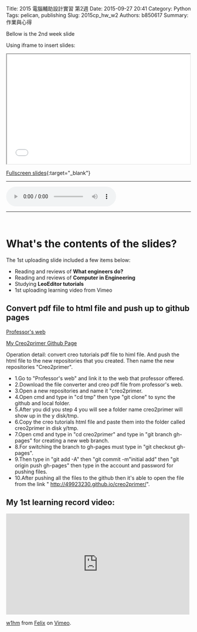 Title: 2015 電腦輔助設計實習 第2週
Date: 2015-09-27 20:41
Category: Python
Tags: pelican, publishing
Slug: 2015cp_hw_w2
Authors: b850617
Summary: 作業與心得

Bellow is the 2nd week slide

Using iframe to insert slides:

<iframe src="2015cadpslidesw1.html" width="500" height="300"></iframe>

[Fullscreen slides](2015cadpslidesw1.html){:target="_blank"}
<br>
<hr>
<html>
<head>
<title>one of us.mp3</title>
</head>
<body>
    <audio controls pause loop>
        <source src="https://copy.com/ITOl2LH73BzCm32f">
    </audio>
</body>
</html>
<hr>
<br>

What's the contents of the slides?
============
The 1st uploading slide included a few items below:


  * Reading and reviews of **What engineers do?**
  * Reading and reviews of **Computer in Engineering**
  * Studying **LeoEditor tutorials**
  * 1st uploading learning video from Vimeo


Convert pdf file to html file and push up to github pages
------------
<p><a href="http://wordpress-2015course.rhcloud.com/?m=20151012" target="_blank">Professor's web</a></p>

<p><a href="http://49923230.github.io/creo2primer/" target="_blank">My Creo2primer Github Page</a></p>

Operation detail: convert creo tutorials pdf file to himl file. And push the html file to the new repositories that you created. Then name the new repositories "Creo2primer".

* 1.Go to "Professor's web" and link it to the web that professor offered.
* 2.Download the file converter and creo pdf file from professor's web.
* 3.Open a new repositories and name it "creo2primer.
* 4.Open cmd and type in "cd tmp" then type "git clone" to sync the github and local folder.
* 5.After you did you step 4 you will see a folder name creo2primer will show up in the y disk/tmp.
* 6.Copy the creo tutorials html file and paste them into the folder called creo2primer in disk y/tmp.
* 7.Open cmd and type in "cd creo2primer" and type in "git branch gh-pages" for creating a new web branch.
* 8.For switching the branch to gh-pages must type in "git checkout gh-pages".
* 9.Then type in "git add -A" then "git commit -m"initial add" then "git origin push gh-pages" then type in the account and password for pushing files.
* 10.After pushing all the files to the github then it's able to open the file from the link " http://49923230.github.io/creo2primer/".


My 1st learning record video:
----------------------

<iframe src="https://player.vimeo.com/video/144497585" width="500" height="276" frameborder="0" webkitallowfullscreen mozallowfullscreen allowfullscreen></iframe> <p><a href="https://vimeo.com/144497585">w1hm</a> from <a href="https://vimeo.com/user44760923">Felix</a> on <a href="https://vimeo.com">Vimeo</a>.</p>
<br>
<br>
<br>

